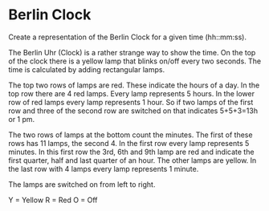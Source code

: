 # Berlin Clock

Create a representation of the Berlin Clock for a given time (hh::mm:ss).

The Berlin Uhr (Clock) is a rather strange way to show the time.
On the top of the clock there is a yellow lamp that blinks on/off every two seconds.
The time is calculated by adding rectangular lamps.

The top two rows of lamps are red. These indicate the hours of a day. In the top row there are 4 red lamps.
Every lamp represents 5 hours. In the lower row of red lamps every lamp represents 1 hour.
So if two lamps of the first row and three of the second row are switched on that indicates 5+5+3=13h or 1 pm.

The two rows of lamps at the bottom count the minutes. The first of these rows has 11 lamps, the second 4.
In the first row every lamp represents 5 minutes.
In this first row the 3rd, 6th and 9th lamp are red and indicate the first quarter, half and last quarter of an hour.
The other lamps are yellow. In the last row with 4 lamps every lamp represents 1 minute.

The lamps are switched on from left to right.

Y = Yellow
R = Red
O = Off

